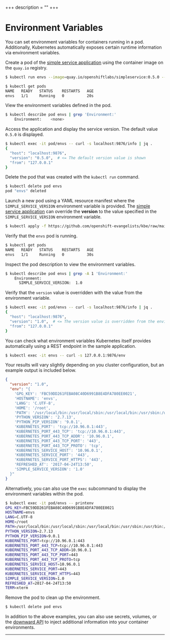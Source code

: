 +++
description = ""
+++

<!-- https://kubebyexample.com/en/concept/environment-variables -->

# Environment Variables

You can set environment variables for containers running in a pod.
Additionally, Kubernetes automatically exposes certain runtime information via environment variables.

Create a pod of the [simple service application][simple-service-app] using the container image on the `quay.io` registry.

```bash
$ kubectl run envs --image=quay.io/openshiftlabs/simpleservice:0.5.0 --port=9876

$ kubectl get pods
NAME   READY   STATUS    RESTARTS   AGE
envs   1/1     Running   0          20s
```

View the environment variables defined in the pod.

```bash
$ kubectl describe pod envs | grep 'Environment:'
    Environment:    <none>
```

Access the application and display the service version.
The default value `0.5.0` is displayed.

```bash
$ kubectl exec -it pod/envs -- curl -s localhost:9876/info | jq .
{
  "host": "localhost:9876",
  "version": "0.5.0",  # <= The default version value is shown
  "from": "127.0.0.1"
}
```

Delete the pod that was created with the `kubectl run` command.

```bash
$ kubectl delete pod envs
pod "envs" deleted
```

Launch a new pod using a YAML resource manifest where the `SIMPLE_SERVICE_VERSION` environment variable is provided.
The [simple service application][simple-service-app] can override the **version** to the value specified in the `SIMPLE_SERVICE_VERSION` environment variable.

```bash
$ kubectl apply -f https://github.com/openshift-evangelists/kbe/raw/main/specs/envs/pod.yaml
```

Verify that the `envs` pod is running.

```bash
$ kubectl get pods
NAME   READY   STATUS    RESTARTS   AGE
envs   1/1     Running   0          30s
```

Inspect the pod description to view the environment variables.

```bash
$ kubectl describe pod envs | grep -A 1 'Environment:'
    Environment:
      SIMPLE_SERVICE_VERSION:  1.0
```

<!--
```bash
$ kubectl get pod envs -o jsonpath='{.spec.containers[0].env}{"\n"}'
[{"name":"SIMPLE_SERVICE_VERSION","value":"1.0"}]
```
-->

Verify that the `version` value is overridden with the value from the environment variable.

```bash
$ kubectl exec -it pod/envs -- curl -s localhost:9876/info | jq .
{
  "host": "localhost:9876",
  "version": "1.0",  # <= The version value is overridden from the environment variable
  "from": "127.0.0.1"
}
```

You can check what environment variables Kubernetes itself provides automatically using a REST endpoint in the sample application.

```bash
$ kubectl exec -it envs -- curl -s 127.0.0.1:9876/env
```

Your results will vary slightly depending on you cluster configuration, but an example output is included below.

```json
{
  "version": "1.0",
  "env": "{
    'GPG_KEY': 'FBC59DD261FEBA08C40D6991B8E4DFA780EE0021',
    'HOSTNAME': 'envs',
    'LANG': 'C.UTF-8',
    'HOME': '/root',
    'PATH': '/usr/local/bin:/usr/local/sbin:/usr/local/bin:/usr/sbin:/usr/bin:/sbin:/bin',
    'PYTHON_VERSION': '2.7.13',
    'PYTHON_PIP_VERSION': '9.0.1',
    'KUBERNETES_PORT': 'tcp://10.96.0.1:443',
    'KUBERNETES_PORT_443_TCP': 'tcp://10.96.0.1:443',
    'KUBERNETES_PORT_443_TCP_ADDR': '10.96.0.1',
    'KUBERNETES_PORT_443_TCP_PORT': '443',
    'KUBERNETES_PORT_443_TCP_PROTO': 'tcp',
    'KUBERNETES_SERVICE_HOST': '10.96.0.1',
    'KUBERNETES_SERVICE_PORT': '443',
    'KUBERNETES_SERVICE_PORT_HTTPS': '443',
    'REFRESHED_AT': '2017-04-24T13:50',
    'SIMPLE_SERVICE_VERSION': '1.0'
  }"
} 
```

<!--
```json
{
  "version": "1.0",
  "env": "{
    'GPG_KEY': 'FBC59DD261FEBA08C40D6991B8E4DFA780EE0021',
    'HOSTNAME': 'envs',
    'HOME': '/root',
    'LANG': 'C.UTF-8',
    'PATH': '/usr/local/bin:/usr/local/sbin:/usr/local/bin:/usr/sbin:/usr/bin:/sbin:/bin',
    'PYTHON_PIP_VERSION': '9.0.1',
    'PYTHON_VERSION': '2.7.13',
    'REFRESHED_AT': '2017-04-24T13:50',
    'DOCKER_REGISTRY_PORT': 'tcp://172.30.1.1:5000',
    'DOCKER_REGISTRY_PORT_5000_TCP': 'tcp://172.30.1.1:5000',
    'DOCKER_REGISTRY_PORT_5000_TCP_ADDR': '172.30.1.1',
    'DOCKER_REGISTRY_PORT_5000_TCP_PORT': '5000',
    'DOCKER_REGISTRY_PORT_5000_TCP_PROTO': 'tcp',
    'DOCKER_REGISTRY_SERVICE_HOST': '172.30.1.1',
    'DOCKER_REGISTRY_SERVICE_PORT': '5000',
    'DOCKER_REGISTRY_SERVICE_PORT_5000_TCP': '5000',
    'KUBERNETES_PORT': 'tcp://172.30.0.1:443',
    'KUBERNETES_PORT_53_UDP': 'udp://172.30.0.1:53',
    'KUBERNETES_PORT_53_UDP_ADDR': '172.30.0.1',
    'KUBERNETES_PORT_53_UDP_PORT': '53',
    'KUBERNETES_PORT_53_UDP_PROTO': 'udp',
    'KUBERNETES_PORT_53_TCP': 'tcp://172.30.0.1:53',
    'KUBERNETES_PORT_53_TCP_ADDR': '172.30.0.1',
    'KUBERNETES_PORT_53_TCP_PORT': '53',
    'KUBERNETES_PORT_53_TCP_PROTO': 'tcp',
    'KUBERNETES_PORT_443_TCP': 'tcp://172.30.0.1:443',
    'KUBERNETES_PORT_443_TCP_ADDR': '172.30.0.1',
    'KUBERNETES_PORT_443_TCP_PORT': '443',
    'KUBERNETES_PORT_443_TCP_PROTO': 'tcp',
    'KUBERNETES_SERVICE_HOST': '172.30.0.1',
    'KUBERNETES_SERVICE_PORT': '443',
    'KUBERNETES_SERVICE_PORT_DNS': '53',
    'KUBERNETES_SERVICE_PORT_DNS_TCP': '53',
    'KUBERNETES_SERVICE_PORT_HTTPS': '443',
    'ROUTER_PORT': 'tcp://172.30.246.127:80',
    'ROUTER_PORT_80_TCP': 'tcp://172.30.246.127:80',
    'ROUTER_PORT_80_TCP_ADDR': '172.30.246.127',
    'ROUTER_PORT_80_TCP_PORT': '80',
    'ROUTER_PORT_80_TCP_PROTO': 'tcp',
    'ROUTER_PORT_443_TCP': 'tcp://172.30.246.127:443',
    'ROUTER_PORT_443_TCP_ADDR': '172.30.246.127',
    'ROUTER_PORT_443_TCP_PORT': '443',
    'ROUTER_PORT_443_TCP_PROTO': 'tcp',
    'ROUTER_PORT_1936_TCP': 'tcp://172.30.246.127:1936',
    'ROUTER_PORT_1936_TCP_ADDR': '172.30.246.127',
    'ROUTER_PORT_1936_TCP_PORT': '1936',
    'ROUTER_PORT_1936_TCP_PROTO': 'tcp',
    'ROUTER_SERVICE_HOST': '172.30.246.127',
    'ROUTER_SERVICE_PORT': '80',
    'ROUTER_SERVICE_PORT_80_TCP': '80',
    'ROUTER_SERVICE_PORT_1936_TCP': '1936',
    'ROUTER_SERVICE_PORT_443_TCP': '443',
    'SIMPLE_SERVICE_VERSION': '1.0'
  }"
}
```
-->

Alternatively, you can also use the `exec` subcommand to display the environment variables within the pod.

```bash
$ kubectl exec -it pod/envs -- printenv
GPG_KEY=FBC59DD261FEBA08C40D6991B8E4DFA780EE0021
HOSTNAME=envs
LANG=C.UTF-8
HOME=/root
PATH=/usr/local/bin:/usr/local/sbin:/usr/local/bin:/usr/sbin:/usr/bin:/sbin:/bin
PYTHON_VERSION=2.7.13
PYTHON_PIP_VERSION=9.0.1
KUBERNETES_PORT=tcp://10.96.0.1:443
KUBERNETES_PORT_443_TCP=tcp://10.96.0.1:443
KUBERNETES_PORT_443_TCP_ADDR=10.96.0.1
KUBERNETES_PORT_443_TCP_PORT=443
KUBERNETES_PORT_443_TCP_PROTO=tcp
KUBERNETES_SERVICE_HOST=10.96.0.1
KUBERNETES_SERVICE_PORT=443
KUBERNETES_SERVICE_PORT_HTTPS=443
SIMPLE_SERVICE_VERSION=1.0
REFRESHED_AT=2017-04-24T13:50
TERM=xterm
```

Remove the pod to clean up the environment.

```bash
$ kubectl delete pod envs
```

In addition to the above examples, you can also use secrets, volumes, or the [downward API][downward-api] to inject additional information into your container environments.

--------------------------------------------------------------------------------

[downward-api]: https://kubernetes.io/docs/user-guide/downward-api/
[simple-service-app]: https://github.com/openshift-labs/simpleservice
[simple-service-container]: https://quay.io/repository/openshiftlabs/simpleservice
